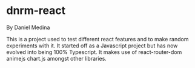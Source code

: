 # dnrm-react

By Daniel Medina

This is a project used to test different react features and to make random experiments with it. It started off as a Javascript project but has now evolved into being 100% Typescript. It makes use of react-router-dom animejs chart.js amongst other libraries.
